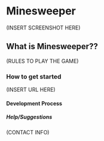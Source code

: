 # Minesweeper

(INSERT SCREENSHOT HERE)

## What is Minesweeper??

(RULES TO PLAY THE GAME)

### How to get started

(INSERT URL HERE)

#### Development Process

##### Help/Suggestions

(CONTACT INFO)
